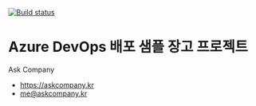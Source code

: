 [![Build status](https://dev.azure.com/isaccchoi0163/demo_azure_devops_isaccchoi/_apis/build/status/demo_azure_devops_isaccchoi-CI)](https://dev.azure.com/isaccchoi0163/demo_azure_devops_isaccchoi/_build/latest?definitionId=1)
# Azure DevOps 배포 샘플 장고 프로젝트

Ask Company

+ https://askcompany.kr
+ me@askcompany.kr

